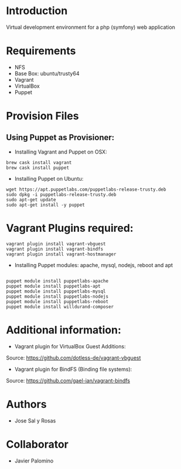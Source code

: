 # Introduction

Virtual development environment for a php (symfony) web application

# Requirements

- NFS
- Base Box: ubuntu/trusty64
- Vagrant
- VirtualBox
- Puppet

# Provision Files

## Using Puppet as Provisioner:

- Installing Vagrant and Puppet on OSX:

```
brew cask install vagrant
brew cask install puppet
```

- Installing Puppet on Ubuntu:

```
wget https://apt.puppetlabs.com/puppetlabs-release-trusty.deb
sudo dpkg -i puppetlabs-release-trusty.deb
sudo apt-get update
sudo apt-get install -y puppet
```

# Vagrant Plugins required:

```
vagrant plugin install vagrant-vbguest
vagrant plugin install vagrant-bindfs
vagrant plugin install vagrant-hostmanager
```

- Installing Puppet modules: apache, mysql, nodejs, reboot and apt

```

puppet module install puppetlabs-apache
puppet module install puppetlabs-apt
puppet module install puppetlabs-mysql
puppet module install puppetlabs-nodejs
puppet module install puppetlabs-reboot
puppet module install willdurand-composer

```

# Additional information:

- Vagrant plugin for VirtualBox Guest Additions:

Source: https://github.com/dotless-de/vagrant-vbguest

- Vagrant plugin for BindFS (Binding file systems):

Source: https://github.com/gael-ian/vagrant-bindfs

# Authors
- Jose Sal y Rosas

# Collaborator
- Javier Palomino
